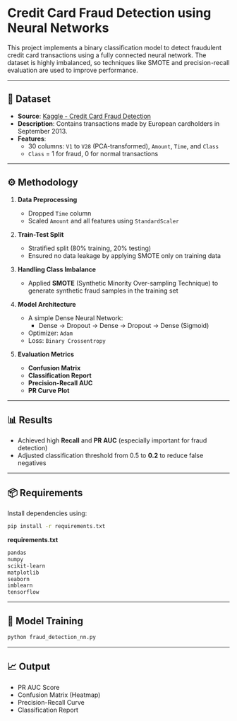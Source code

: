 # Credit Card Fraud Detection using Neural Networks

This project implements a binary classification model to detect fraudulent credit card transactions using a fully connected neural network. The dataset is highly imbalanced, so techniques like SMOTE and precision-recall evaluation are used to improve performance.

---

## 📁 Dataset

- **Source**: [Kaggle - Credit Card Fraud Detection](https://www.kaggle.com/datasets/mlg-ulb/creditcardfraud)
- **Description**: Contains transactions made by European cardholders in September 2013.
- **Features**:
  - 30 columns: `V1` to `V28` (PCA-transformed), `Amount`, `Time`, and `Class`
  - `Class` = 1 for fraud, 0 for normal transactions

---

## ⚙️ Methodology

1. **Data Preprocessing**
   - Dropped `Time` column
   - Scaled `Amount` and all features using `StandardScaler`

2. **Train-Test Split**
   - Stratified split (80% training, 20% testing)
   - Ensured no data leakage by applying SMOTE only on training data

3. **Handling Class Imbalance**
   - Applied **SMOTE** (Synthetic Minority Over-sampling Technique) to generate synthetic fraud samples in the training set

4. **Model Architecture**
   - A simple Dense Neural Network:
     - Dense → Dropout → Dense → Dropout → Dense (Sigmoid)
   - Optimizer: `Adam`
   - Loss: `Binary Crossentropy`

5. **Evaluation Metrics**
   - **Confusion Matrix**
   - **Classification Report**
   - **Precision-Recall AUC**
   - **PR Curve Plot**

---

## 📊 Results

- Achieved high **Recall** and **PR AUC** (especially important for fraud detection)
- Adjusted classification threshold from 0.5 to **0.2** to reduce false negatives

---

## 📦 Requirements

Install dependencies using:

```bash
pip install -r requirements.txt
````

**requirements.txt**

```txt
pandas
numpy
scikit-learn
matplotlib
seaborn
imblearn
tensorflow
```

---

## 🧠 Model Training

```bash
python fraud_detection_nn.py
```

---

## 📈 Output

* PR AUC Score
* Confusion Matrix (Heatmap)
* Precision-Recall Curve
* Classification Report

